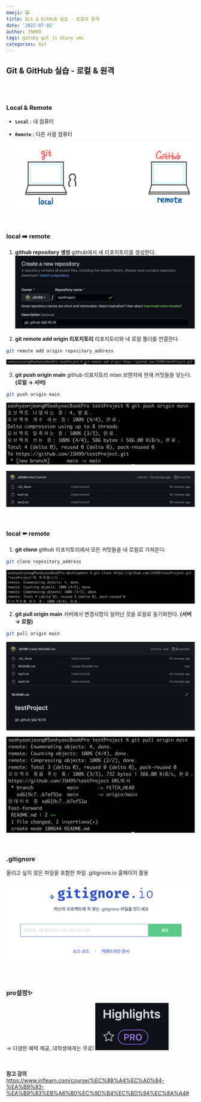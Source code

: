 ```yaml
---
emoji: 😸️     
title: Git & GitHub 실습 - 로컬과 원격       
date: '2022-07-02'   
author: JSH99  
tags: gatsby git js diary umc  
categories: Git
---
```


## Git & GitHub 실습 - 로컬 & 원격
<br><br>

### Local & Remote
- **`Local`** : 내 컴퓨터
- **`Remote`** : 다른 사람 컴퓨터  

  ![Local & Remote](./img/local_remote.jpeg)
  <br><br><br>

### local ➡️ remote
1. **github repository 생성**
   github에서 새 리포지토리를 생성한다.
   ![create repositoty](./img/create_repo.png)
   <br>

2. **git remote add origin 리포지토리**
   리포지토리와 내 로컬 폴더를 연결한다.
 ```bash
 git remote add origin repository_address
 ```
![remote add origin](./img/add_remote.png)
<br>

3. **git push origin main**
   github 리포지토리 mian 브랜치에 현재 커밋들을 넣는다. **(로컬 → 서버)**
 ```bash
 git push origin main
 ```
![git push](./img/git_push.png)  

![git pushed](./img/git_push2.png)
<br><br><br>

### local ⬅️ remote

1. **git clone**
   github 리포지토리에서 모든 커밋들을 내 로컬로 가져온다.
```bash
git clone repository_address
```
![git clone](./img/git_clone.png)
<br>

2. **git pull origin main**
   서버에서 변경사항이 일어난 것을 로컬로 동기화한다. **(서버 → 로컬)**
 ```bash
 git pull origin main
 ```
![git pull](./img/git_pull.png)  

![git pulled](./img/git_pull2.png)
<br><br><br>

### .gitignore
올리고 싶지 않은 파일을 포함한 파일
.gitignore.io 홈페이지 활용  

![gitignore](./img/gitignore.png)
<br><br><br>

### pro설정✨
→ 다양한 혜택 제공, 대학생에게는 무료!
![git pro](./img/git_pro.png)  
<br><br>  

**참고 강의**  
https://www.inflearn.com/course/%EC%8B%A4%EC%A0%84-%EA%B9%83-%EA%B9%83%EB%A6%B0%EC%9D%B4%EC%BD%94%EC%8A%A4#